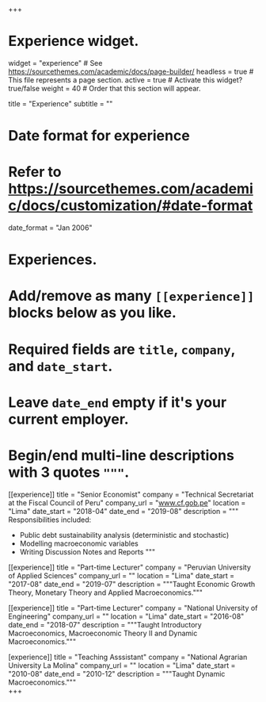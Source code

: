 +++
# Experience widget.
widget = "experience"  # See https://sourcethemes.com/academic/docs/page-builder/
headless = true  # This file represents a page section.
active = true  # Activate this widget? true/false
weight = 40  # Order that this section will appear.

title = "Experience"
subtitle = ""

# Date format for experience
#   Refer to https://sourcethemes.com/academic/docs/customization/#date-format
date_format = "Jan 2006"

# Experiences.
#   Add/remove as many `[[experience]]` blocks below as you like.
#   Required fields are `title`, `company`, and `date_start`.
#   Leave `date_end` empty if it's your current employer.
#   Begin/end multi-line descriptions with 3 quotes `"""`.
[[experience]]
  title = "Senior Economist"
  company = "Technical Secretariat at the Fiscal Council of Peru"
  company_url = "www.cf.gob.pe"
  location = "Lima"
  date_start = "2018-04"
  date_end = "2019-08"
  description = """
  Responsibilities included:
  
  * Public debt sustainability analysis (deterministic and stochastic)
  * Modelling macroeconomic variables
  * Writing Discussion Notes and Reports
  """

[[experience]]
  title = "Part-time Lecturer"
  company = "Peruvian University of Applied Sciences"
  company_url = ""
  location = "Lima"
  date_start = "2017-08"
  date_end = "2019-07"
  description = """Taught Economic Growth Theory, Monetary Theory and Applied Macroeconomics."""

[[experience]]
  title = "Part-time Lecturer"
  company = "National University of Engineering"
  company_url = ""
  location = "Lima"
  date_start = "2016-08"
  date_end = "2018-07"
  description = """Taught Introductory Macroeconomics, Macroeconomic Theory II and Dynamic Macroeconomics."""
  
[experience]]
  title = "Teaching Asssistant"
  company = "National Agrarian University La Molina"
  company_url = ""
  location = "Lima"
  date_start = "2010-08"
  date_end = "2010-12"
  description = """Taught Dynamic Macroeconomics."""  
+++
